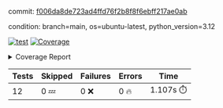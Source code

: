 commit: [f006da8de723ad4ffd76f2b8f8f6ebff217ae0ab](https://github.com/rcmdnk/inherit-docstring/tree/f006da8de723ad4ffd76f2b8f8f6ebff217ae0ab)

condition: branch=main, os=ubuntu-latest, python_version=3.12

[![test](https://github.com/rcmdnk/inherit-docstring/actions/workflows/test.yml/badge.svg)](https://github.com/rcmdnk/inherit-docstring/actions/runs/15434500008)
<a href="https://github.com/rcmdnk/inherit-docstring/blob/f006da8de723ad4ffd76f2b8f8f6ebff217ae0ab/README.md"><img alt="Coverage" src="https://img.shields.io/badge/Coverage-100%25-brightgreen.svg" /></a><details><summary>Coverage Report </summary><table><tr><th>File</th><th>Stmts</th><th>Miss</th><th>Cover</th></tr><tbody><tr><td><b>TOTAL</b></td><td><b>114</b></td><td><b>0</b></td><td><b>100%</b></td></tr></tbody></table></details>

| Tests | Skipped | Failures | Errors | Time |
| ----- | ------- | -------- | -------- | ------------------ |
| 12 | 0 :zzz: | 0 :x: | 0 :fire: | 1.107s :stopwatch: |

